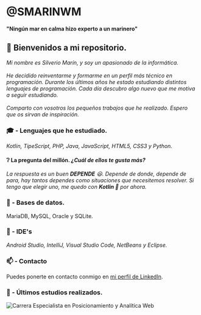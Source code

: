 # @SMARINWM
**"Ningún mar en calma hizo experto a un marinero"**

## 👋 Bienvenidos a mi repositorio.

*Mi nombre es Silverio Marín, y soy un apasionado de la informática.*
<br><br>
*He decidido reinventarme y formarme en un perfil más técnico en programación. Durante los últimos años he estado estudiando distintos lenguajes de programación. Cada día descubro algo nuevo que me motiva a seguir estudiando.*
<br> <br>
*Comparto con vosotros los pequeños trabajos que he realizado. Espero que os sirvan de inspiración.*

### :mortar_board: - Lenguajes que he estudiado. 
*Kotlin, TipeScript, PHP, Java, JavaScript, HTML5, CSS3 y Python.*

#### :grey_question: La pregunta del millón. *¿Cuál de ellos te gusta más?* 
*La respuesta es un buen **DEPENDE** :smiley:. Depende de donde, depende de para, 
hay tantos dependes como situaciones que necesitemos resolver. 
Si tengo que elegir uno, me quedo con **Kotlin 💞️** por ahora.* 


### :minidisc: - Bases de datos.

MariaDB, MySQL, Oracle y SQLite.

### :wrench: - IDE's 
*Android Studio, IntelliJ, Visual Studio Code, NetBeans y Eclipse.*

### 📫 - Contacto

Puedes ponerte en contacto conmigo en [mi perfil de LinkedIn](https://www.linkedin.com/in/silveriomarín).

### :scroll: - Últimos estudios realizados.

![Carrera Especialista en Posicionamiento y Analítica Web](/CertificadosCarreras/Carrera-Especialista-en-Posicionamiento-y-Analítica-Web.jpg)


